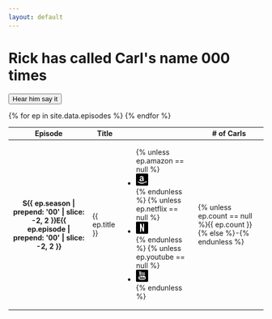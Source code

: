 ```yaml
---
layout: default
---
```


<div class='jumbotron jumbotron-fluid text-xs-center'>
	<div class='container'>
		<h1>Rick has <noscript>called</noscript>
		<script>
			document.write(['called', 'howled', 'screeched', 'shrieked', 'squalled', 'squealed', 'yelped', 'screamed', 'bawled', 'bellowed', 'cried', 'hollered', 'roared', 'shouted', 'exclaimed'][Math.floor(Math.random() * 15)]);
		</script>
		 Carl's name <span id='odometer'>000
		<script>
			setTimeout(function() {
				odometer.textContent = {% assign total = 0 %}{% for ep in site.data.episodes %}{% assign total = total | plus: ep.count %}{% endfor %}{{total}};
			}, 1000);
		</script>
		</span> times</h1>
		<audio id='caaarl' src='caaarl.mp3' preload='none'>
			Your browser does not support the audio element. Perhaps you should upgrade to <a href='//google.com/chrome'>one that does</a> to enjoy the sound of Caaarl.
		</audio>
		<p class='hidden-print'><button class='btn btn-outline-primary btn-lg' onclick='document.getElementById("caaarl").play()'>Hear him say it</button></p>
	</div>
</div>
<div class='container'>
	<div id='chart'></div>
	<div class='table-responsive'>
		<table class='table table-striped'>
			<thead>
				<tr>
					<th>Episode</th>
					<th>Title</th>
					<th class='hidden-print'></th>
					<th># of Carls</th>
				</tr>
			</thead>
			<tbody>
				{% for ep in site.data.episodes %}
				<tr>
					<th scope='row'>S{{ ep.season | prepend: '00' | slice: -2, 2 }}E{{ ep.episode | prepend: '00' | slice: -2, 2 }}</th>
					<td>{{ ep.title }}</td>
					<td class='float-xs-right hidden-print'>
						<ul class='list-inline'>
							{% unless ep.amazon == null %}<li class='list-inline-item'><a href='//amzn.com/{{ ep.amazon }}' target='_blank' title='Watch on Amazon Instant'><img class='social' src='/images/glyphicons/social-8-amazon.png' srcset='/images/glyphicons/social-8-amazon@2x.png 2x, /images/glyphicons/social-8-amazon@3x.png 3x'></a></li>{% endunless %}
							{% unless ep.netflix == null %}<li class='list-inline-item'><a href='//netflix.com/watch/{{ ep.netflix }}' target='_blank' title='Watch on Netflix'><img class='social' src='/images/glyphicons/social-56-netflix.png' srcset='/images/glyphicons/social-56-netflix@2x.png 2x, /images/glyphicons/social-56-netflix@3x.png 3x'></a></li>{% endunless %}
							{% unless ep.youtube == null %}<li class='list-inline-item'><a href='//youtu.be/{{ ep.youtube }}' target='_blank' title='Watch on YouTube'><img class='social' src='/images/glyphicons/social-23-youtube.png' srcset='/images/glyphicons/social-23-youtube@2x.png 2x, /images/glyphicons/social-23-youtube@3x.png 3x'></a></li>{% endunless %}
						</ul>
					</td>
					<td>{% unless ep.count == null %}{{ ep.count }}{% else %}-{% endunless %}</td>
				</tr>
				{% endfor %}
			</tbody>
		</table>
	</div>
</div>